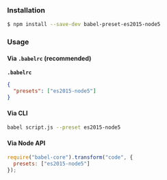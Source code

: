 ### Installation

```sh
$ npm install --save-dev babel-preset-es2015-node5
```

### Usage

#### Via `.babelrc` (recommended)

**`.babelrc`**

```json
{
  "presets": ["es2015-node5"]
}
```

#### Via CLI

```sh
babel script.js --preset es2015-node5
```

#### Via Node API

```js
require("babel-core").transform("code", {
  presets: ["es2015-node5"]
});
```
